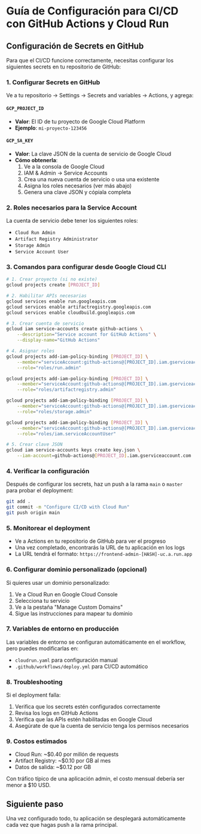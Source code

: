 # Guía de Configuración para CI/CD con GitHub Actions y Cloud Run

## Configuración de Secrets en GitHub

Para que el CI/CD funcione correctamente, necesitas configurar los siguientes secrets en tu repositorio de GitHub:

### 1. Configurar Secrets en GitHub

Ve a tu repositorio → Settings → Secrets and variables → Actions, y agrega:

#### `GCP_PROJECT_ID`
- **Valor**: El ID de tu proyecto de Google Cloud Platform
- **Ejemplo**: `mi-proyecto-123456`

#### `GCP_SA_KEY`
- **Valor**: La clave JSON de la cuenta de servicio de Google Cloud
- **Cómo obtenerla**:
  1. Ve a la consola de Google Cloud
  2. IAM & Admin → Service Accounts
  3. Crea una nueva cuenta de servicio o usa una existente
  4. Asigna los roles necesarios (ver más abajo)
  5. Genera una clave JSON y cópiala completa

### 2. Roles necesarios para la Service Account

La cuenta de servicio debe tener los siguientes roles:

- `Cloud Run Admin`
- `Artifact Registry Administrator`
- `Storage Admin`
- `Service Account User`

### 3. Comandos para configurar desde Google Cloud CLI

```bash
# 1. Crear proyecto (si no existe)
gcloud projects create [PROJECT_ID]

# 2. Habilitar APIs necesarias
gcloud services enable run.googleapis.com
gcloud services enable artifactregistry.googleapis.com
gcloud services enable cloudbuild.googleapis.com

# 3. Crear cuenta de servicio
gcloud iam service-accounts create github-actions \
    --description="Service account for GitHub Actions" \
    --display-name="GitHub Actions"

# 4. Asignar roles
gcloud projects add-iam-policy-binding [PROJECT_ID] \
    --member="serviceAccount:github-actions@[PROJECT_ID].iam.gserviceaccount.com" \
    --role="roles/run.admin"

gcloud projects add-iam-policy-binding [PROJECT_ID] \
    --member="serviceAccount:github-actions@[PROJECT_ID].iam.gserviceaccount.com" \
    --role="roles/artifactregistry.admin"

gcloud projects add-iam-policy-binding [PROJECT_ID] \
    --member="serviceAccount:github-actions@[PROJECT_ID].iam.gserviceaccount.com" \
    --role="roles/storage.admin"

gcloud projects add-iam-policy-binding [PROJECT_ID] \
    --member="serviceAccount:github-actions@[PROJECT_ID].iam.gserviceaccount.com" \
    --role="roles/iam.serviceAccountUser"

# 5. Crear clave JSON
gcloud iam service-accounts keys create key.json \
    --iam-account=github-actions@[PROJECT_ID].iam.gserviceaccount.com
```

### 4. Verificar la configuración

Después de configurar los secrets, haz un push a la rama `main` o `master` para probar el deployment:

```bash
git add .
git commit -m "Configure CI/CD with Cloud Run"
git push origin main
```

### 5. Monitorear el deployment

- Ve a Actions en tu repositorio de GitHub para ver el progreso
- Una vez completado, encontrarás la URL de tu aplicación en los logs
- La URL tendrá el formato: `https://frontend-admin-[HASH]-uc.a.run.app`

### 6. Configurar dominio personalizado (opcional)

Si quieres usar un dominio personalizado:

1. Ve a Cloud Run en Google Cloud Console
2. Selecciona tu servicio
3. Ve a la pestaña "Manage Custom Domains"
4. Sigue las instrucciones para mapear tu dominio

### 7. Variables de entorno en producción

Las variables de entorno se configuran automáticamente en el workflow, pero puedes modificarlas en:

- `cloudrun.yaml` para configuración manual
- `.github/workflows/deploy.yml` para CI/CD automático

### 8. Troubleshooting

Si el deployment falla:

1. Verifica que los secrets estén configurados correctamente
2. Revisa los logs en GitHub Actions
3. Verifica que las APIs estén habilitadas en Google Cloud
4. Asegúrate de que la cuenta de servicio tenga los permisos necesarios

### 9. Costos estimados

- Cloud Run: ~$0.40 por millón de requests
- Artifact Registry: ~$0.10 por GB al mes
- Datos de salida: ~$0.12 por GB

Con tráfico típico de una aplicación admin, el costo mensual debería ser menor a $10 USD.

## Siguiente paso

Una vez configurado todo, tu aplicación se desplegará automáticamente cada vez que hagas push a la rama principal.
